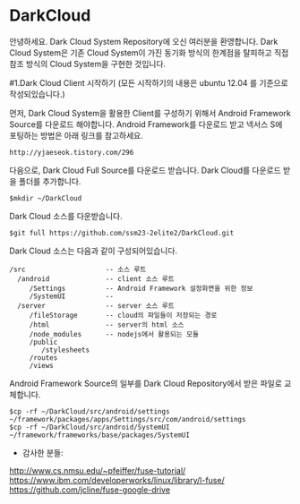 DarkCloud
=========

안녕하세요. Dark Cloud System Repository에 오신 여러분을 환영합니다.
Dark Cloud System은 기존 Cloud System이 가진 동기화 방식의 한계점을 탈피하고 직접참조 방식의 Cloud System을 구현한 것입니다.



#1.Dark Cloud Client 시작하기
(모든 시작하기의 내용은 ubuntu 12.04 를 기준으로 작성되있습니다.)

먼저, Dark Cloud System을 활용한 Client를 구성하기 위해서 Android Framework Source를 다운로드 해야합니다.
  Android Framework를 다운로드 받고 넥서스 S에 포팅하는 방법은 아래 링크를 참고하세요.

    http://yjaeseok.tistory.com/296
 
다음으로, Dark Cloud Full Source를 다운로드 받습니다. Dark Cloud를 다운로드 받을 폴더를 추가합니다.

    $mkdir ~/DarkCloud

Dark Cloud 소스를 다운받습니다.

    $git full https://github.com/ssm23-2elite2/DarkCloud.git

Dark Cloud 소스는 다음과 같이 구성되어있습니다.
   
    /src					-- 소스 루트
	  /android              -- client 소스 루트
	     /Settings			-- Android Framework 설정화면을 위한 정보
		 /SystemUI			-- 
      /server				-- server 소스 루트
	     /fileStorage		-- cloud의 파일들이 저장되는 경로
		 /html				-- server의 html 소스
		 /node_modules		-- nodejs에서 활용되는 모듈
		 /public			
		    /stylesheets
		 /routes			
		 /views

Android Framework Source의 일부를 Dark Cloud Repository에서 받은 파일로 교체합니다.

    $cp -rf ~/DarkCloud/src/android/settings ~/framework/packages/apps/Settings/src/com/android/settings
    $cp -rf ~/DarkCloud/src/android/SystemUI ~/framework/frameworks/base/packages/SystemUI




- 감사한 분들:

http://www.cs.nmsu.edu/~pfeiffer/fuse-tutorial/
https://www.ibm.com/developerworks/linux/library/l-fuse/
https://github.com/jcline/fuse-google-drive
